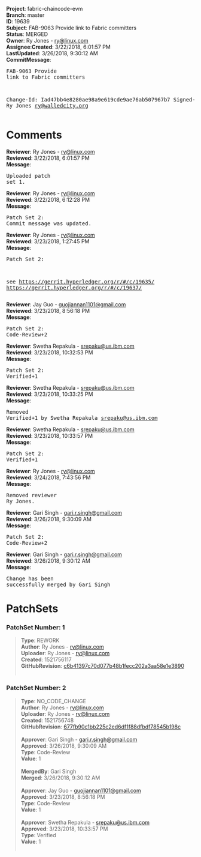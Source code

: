 <strong>Project</strong>: fabric-chaincode-evm</br><strong>Branch</strong>: master<br><strong>ID</strong>: 19639<br><strong>Subject</strong>: FAB-9063 Provide link to Fabric committers<br><strong>Status</strong>: MERGED<br><strong>Owner</strong>: Ry Jones - ry@linux.com<br><strong>Assignee</strong>:<strong>Created</strong>: 3/22/2018, 6:01:57 PM<br><strong>LastUpdated</strong>: 3/26/2018, 9:30:12 AM<br><strong>CommitMessage</strong>:<br><pre>FAB-9063 Provide link to Fabric committers

Change-Id: Iad47bb4e8280ae98a9e619cde9ae76ab507967b7
Signed-off-by: Ry Jones <ry@walledcity.org>
</pre><h1>Comments</h1><strong>Reviewer</strong>: Ry Jones - ry@linux.com<br><strong>Reviewed</strong>: 3/22/2018, 6:01:57 PM<br><strong>Message</strong>: <pre>Uploaded patch set 1.</pre><strong>Reviewer</strong>: Ry Jones - ry@linux.com<br><strong>Reviewed</strong>: 3/22/2018, 6:12:28 PM<br><strong>Message</strong>: <pre>Patch Set 2: Commit message was updated.</pre><strong>Reviewer</strong>: Ry Jones - ry@linux.com<br><strong>Reviewed</strong>: 3/23/2018, 1:27:45 PM<br><strong>Message</strong>: <pre>Patch Set 2:

see https://gerrit.hyperledger.org/r/#/c/19635/ https://gerrit.hyperledger.org/r/#/c/19637/</pre><strong>Reviewer</strong>: Jay Guo - guojiannan1101@gmail.com<br><strong>Reviewed</strong>: 3/23/2018, 8:56:18 PM<br><strong>Message</strong>: <pre>Patch Set 2: Code-Review+2</pre><strong>Reviewer</strong>: Swetha Repakula - srepaku@us.ibm.com<br><strong>Reviewed</strong>: 3/23/2018, 10:32:53 PM<br><strong>Message</strong>: <pre>Patch Set 2: Verified+1</pre><strong>Reviewer</strong>: Swetha Repakula - srepaku@us.ibm.com<br><strong>Reviewed</strong>: 3/23/2018, 10:33:25 PM<br><strong>Message</strong>: <pre>Removed Verified+1 by Swetha Repakula <srepaku@us.ibm.com>
</pre><strong>Reviewer</strong>: Swetha Repakula - srepaku@us.ibm.com<br><strong>Reviewed</strong>: 3/23/2018, 10:33:57 PM<br><strong>Message</strong>: <pre>Patch Set 2: Verified+1</pre><strong>Reviewer</strong>: Ry Jones - ry@linux.com<br><strong>Reviewed</strong>: 3/24/2018, 7:43:56 PM<br><strong>Message</strong>: <pre>Removed reviewer Ry Jones.</pre><strong>Reviewer</strong>: Gari Singh - gari.r.singh@gmail.com<br><strong>Reviewed</strong>: 3/26/2018, 9:30:09 AM<br><strong>Message</strong>: <pre>Patch Set 2: Code-Review+2</pre><strong>Reviewer</strong>: Gari Singh - gari.r.singh@gmail.com<br><strong>Reviewed</strong>: 3/26/2018, 9:30:12 AM<br><strong>Message</strong>: <pre>Change has been successfully merged by Gari Singh</pre><h1>PatchSets</h1><h3>PatchSet Number: 1</h3><blockquote><strong>Type</strong>: REWORK<br><strong>Author</strong>: Ry Jones - ry@linux.com<br><strong>Uploader</strong>: Ry Jones - ry@linux.com<br><strong>Created</strong>: 1521756117<br><strong>GitHubRevision</strong>: [c6b41397c70d077b48b1fecc202a3aa58e1e3890](https://github.com/hyperledger/fabric-chaincode-evm/commit/c6b41397c70d077b48b1fecc202a3aa58e1e3890)<br><br></blockquote><h3>PatchSet Number: 2</h3><blockquote><strong>Type</strong>: NO_CODE_CHANGE<br><strong>Author</strong>: Ry Jones - ry@linux.com<br><strong>Uploader</strong>: Ry Jones - ry@linux.com<br><strong>Created</strong>: 1521756748<br><strong>GitHubRevision</strong>: [677fb90c1bb225c2ed6df1f88dfbdf78545b198c](https://github.com/hyperledger/fabric-chaincode-evm/commit/677fb90c1bb225c2ed6df1f88dfbdf78545b198c)<br><br><strong>Approver</strong>: Gari Singh - gari.r.singh@gmail.com<br><strong>Approved</strong>: 3/26/2018, 9:30:09 AM<br><strong>Type</strong>: Code-Review<br><strong>Value</strong>: 1<br><br><strong>MergedBy</strong>: Gari Singh<br><strong>Merged</strong>: 3/26/2018, 9:30:12 AM<br><br><strong>Approver</strong>: Jay Guo - guojiannan1101@gmail.com<br><strong>Approved</strong>: 3/23/2018, 8:56:18 PM<br><strong>Type</strong>: Code-Review<br><strong>Value</strong>: 1<br><br><strong>Approver</strong>: Swetha Repakula - srepaku@us.ibm.com<br><strong>Approved</strong>: 3/23/2018, 10:33:57 PM<br><strong>Type</strong>: Verified<br><strong>Value</strong>: 1<br><br></blockquote>
